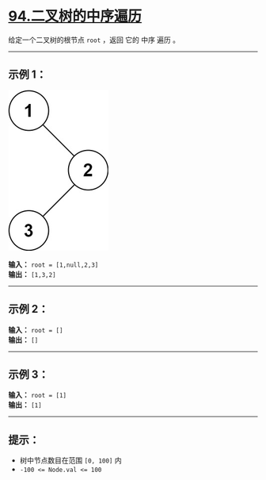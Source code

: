 # [94.二叉树的中序遍历](https://leetcode.cn/problems/binary-tree-inorder-traversal/description)

给定一个二叉树的根节点 `root` ，返回 它的 中序 遍历 。

---

## 示例 1：

![示例1](../images/94.二叉树的中序遍历.jpg)

**输入：** `root = [1,null,2,3]`  
**输出：** `[1,3,2]`

---

## 示例 2：

**输入：** `root = []`  
**输出：** `[]`

---

## 示例 3：

**输入：** `root = [1]`  
**输出：** `[1]`

---

## 提示：

- 树中节点数目在范围 `[0, 100]` 内
- `-100 <= Node.val <= 100` 